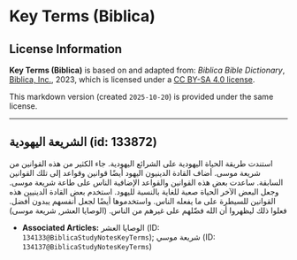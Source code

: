 # Key Terms (Biblica)

## License Information

**Key Terms (Biblica)** is based on and adapted from: _Biblica Bible Dictionary_, [Biblica, Inc.](https://www.biblica.com/), 2023, which is licensed under a [CC BY-SA 4.0 license](https://creativecommons.org/licenses/by-sa/4.0/legalcode.en).

This markdown version (created `2025-10-20`) is provided under the same license.



--------------------------------

## الشريعة اليهودية (id: 133872)

استندت طريقة الحياة اليهودية على الشرائع اليهودية. جاء الكثير من هذه القوانين من شريعة موسى. أضاف القادة الدينيون اليهود أيضًا قوانين وقواعد إلى تلك القوانين السابقة. ساعدت بعض هذه القوانين والقواعد الإضافية الناس على طاعة شريعة موسى. وجعل البعض الآخر الحياة صعبة للغاية بالنسبة لليهود. استخدم بعض القادة الدينيين هذه القوانين للسيطرة على ما يفعله الناس. واستخدموها أيضًا لجعل أنفسهم يبدون أفضل. فعلوا ذلك ليظهروا أن الله فضّلهم على غيرهم من الناس. (الوصايا العشر, شريعة موسى)

* **Associated Articles:** الوصايا العشر (ID: `134133@BiblicaStudyNotesKeyTerms`); شريعة موسي (ID: `134137@BiblicaStudyNotesKeyTerms`)


